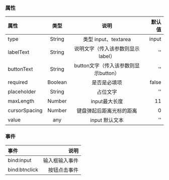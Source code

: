 ### 属性
属性 | 类型 | 说明 | 默认值
:- | :-: | :-: | -: 
type | String | 类型 input、textarea | input
labelText | String  | 说明文字（传入该参数则显示label） | ''
buttonText | String | button文字（传入该参数则显示button） | ''
required | Boolean | 是否是必填项 | false
placeholder | String | 占位文字 | ''
maxLength | Number | input最大长度 | 11
cursorSpacing | Number | 键盘弹起后距离光标的距离 | 0
value | any | input 默认文本 | ''

### 事件
事件 | 说明
:- | -:
bind:input | 输入框输入事件
bind:btnclick | 按钮点击事件

